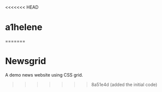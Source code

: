 <<<<<<< HEAD
# a1helene
=======
# Newsgrid

A demo news website using CSS grid.
>>>>>>> 8a51e4d (added the initial code)
